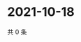 # 2021-10-18

共 0 条

<!-- BEGIN WEIBO -->
<!-- 最后更新时间 Mon Oct 18 2021 13:12:20 GMT+0800 (China Standard Time) -->

<!-- END WEIBO -->
